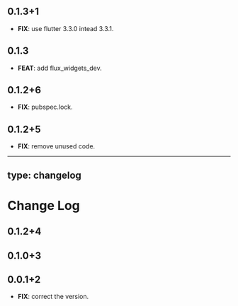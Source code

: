 ## 0.1.3+1

 - **FIX**: use flutter 3.3.0 intead 3.3.1.

## 0.1.3

 - **FEAT**: add flux_widgets_dev.

## 0.1.2+6

 - **FIX**: pubspec.lock.

## 0.1.2+5

 - **FIX**: remove unused code.

---
type: changelog
---

# Change Log

## 0.1.2+4

## 0.1.0+3

## 0.0.1+2

 - **FIX**: correct the version.

